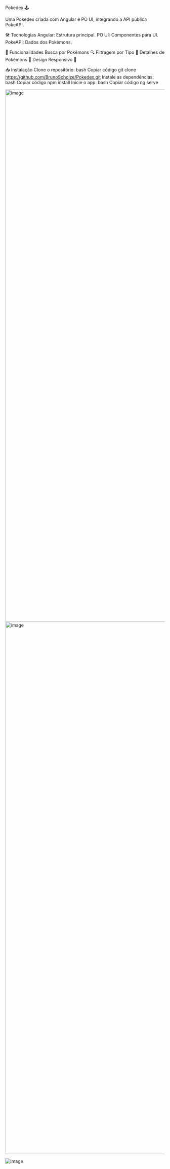 Pokedex 🕹️


Uma Pokedex criada com Angular e PO UI, integrando a API pública PokeAPI.

🛠 Tecnologias
Angular: Estrutura principal.
PO UI: Componentes para UI.
PokeAPI: Dados dos Pokémons.

🚀 Funcionalidades
Busca por Pokémons 🔍
Filtragem por Tipo 🔖
Detalhes de Pokémons 🐉
Design Responsivo 📱

📥 Instalação
Clone o repositório:
bash
Copiar código
git clone https://github.com/BrunoScholze/Pokedex.git
Instale as dependências:
bash
Copiar código
npm install
Inicie o app:
bash
Copiar código
ng serve


<img width="1680" alt="image" src="https://github.com/user-attachments/assets/6425396a-0e92-4dda-bbb3-17607db50b0e">
<img width="1680" alt="image" src="https://github.com/user-attachments/assets/8b794a5e-cd06-4849-8ed5-33bc504fccd1">

![image](https://github.com/user-attachments/assets/3773bd93-c871-4e72-b9a7-2a150f35ade7)



